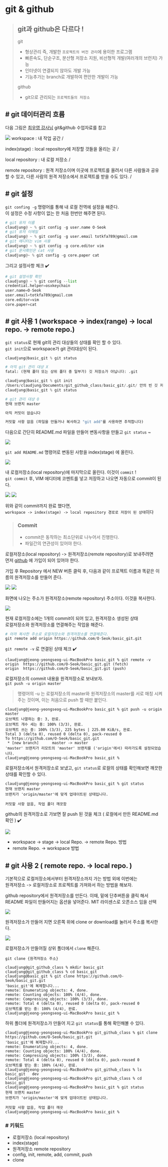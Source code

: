 # git & github 

> ## git과 github은 다르다 !
>git
>- 형상관리 즉, 개발한 `프로젝트의 버전 관리`에 용이한 프로그램   
>- 빠른속도, 단순구조, 분산형 저장소 지원, 비선형적 개발(여러개의 브런치) 가능
>- 인터넷이 연결되지 않아도 개발 가능
>- 기능추가는 branch로 개발하여 편안한 개발이 가능
>  
>github
>- git으로 관리되는 `프로젝트들의 저장소`

## # git 데이터관리 흐름
다음 그림은 [최우영 강사님](https://github.com/ulgoon/essential-git) git&github 수업자료를 참고 

<img src="./image/../../image/git_data_transport_commands.png">
workspace : 내 작업 공간     /

index(stage) : local repository에 저장할 것들을 올리는 곳  /

local repository : 내 로컬 저장소 /  

remote repository : 원격 저장소이며 이곳에 프로젝트를 올려서 다른 사람들과 공유 할 수 있고, 다른 사람의 원격 저장소에서 프로젝트를 받을 수도 있다. /
  
## # git 설정
`git confing -g` 명령어를 통해 내 로컬 전역에 설정을 해준다.   
이 설정은 수정 사항이 없는 한 처음 한번만 해주면 된다.  
```py
# git 유저 이름
claudjung@ ~ % git config -g user.name O-Seok
# git 유저 이메일
claudjung@ ~ % git config -g user.email totkfa789@gmail.com
# git 에디터는 vim 사용
claudjung@ ~ % git config -g core.editor vim
# git 문서확인은 cat 사용
claudjung@~ % git config -g core.paper cat
```
그리고 설정사항 체크 ✔️
```py
# git 설정사항 확인
claudjung@ ~ % git config --list
credential.helper=osxkeychain
user.name=O-Seok
user.email=totkfa789@gmail.com
core.editor=vim
core.paper=cat

```

## # git 사용 1 (workspace -> index(range) -> local repo. -> remote repo.)
`git status`로 현재 git의 관리 대상들의 상태를 확인 할 수 있다.  
`git init`으로 workspace가 git 관리대상이 된다.
```py
claudjung@basic_git % git status

# 아직 git 관리 대상 X
fatal: (현재 폴더 또는 상위 폴더 중 일부가) 깃 저장소가 아닙니다: .git

claudjung@basic_git % git init
/Users/claudjung/Documents/git_github_class/basic_git/.git/ 안의 빈 깃 저장소를 다시 초기화했습니다
claudjung@basic_git % git status

# git 관리 대상 O
현재 브랜치 master

아직 커밋이 없습니다

커밋할 사항 없음 (파일을 만들거나 복사하고 "git add"를 사용하면 추적합니다)
```

다음으로 간단히 README.md 파일을 만들어 변동사항을 만들고 `git status` ~

<img src="./img/../../image/git_add_before.png">

`git add README.md` 명령어로 변동된 사항을 index(stage) 에 올린다.

<img src="./image/../../image/git_add_after.png">

내 로컬저장소(local repository)에 마지막으로 올린다. 이것이 `commit` !  
`git commit` 후, VIM 에디터에 코멘트를 넣고 저장하고 나오면 자동으로 commit이 된다.

<img src="./img/../../image/git_commit_comment.png">
<img src="./img/../../image/git_commit_after.png">

위와 같이 commit까지 완료 했다면,  
`workspace -> index(stage) -> local repository 경로로 저장이 된 상태`이다

> ### Commit
>   - commit은 동작하는 최소단위로 나누어서 진행한다.
>   - 파일간의 연관성이 있어야 한다.

로컬저장소(local repository) -> 원격저장소(remote repository)로 보내주려면  
먼저 [github](https://www.github.com) 에 가입이 되어 있어야 한다.

가입 후 Repository 에서 NEW 버튼 클릭 후, 다음과 같이 프로젝트 이름과 똑같은 이름의 원격저장소를 만들어 준다.

<img src="./../image/create_remote_repo.png">
<img src="./../image/create_remote_repo_ing.png">

화면에 나오는 주소가 원격저장소(remote repository) 주소이다. 이것을 복사한다.

<img src="./../image/copy_remote_repository.png">

현재 로컬저장소에는 1개의 commit이 되어 있고, 원격저장소 생성된 상태  
로컬저장소와 원격저장소를 연결해주는 작업을 해준다.
```py
# 아까 복사한 주소로 로컬저장소와 원격저장소를 연결해준다.
git remote add origin https://github.com/O-Seok/basic_git.git
```

`git remote -v` 로 연결된 상태 체크 ✔️
```
claudjung@jeong-yeongseog-ui-MacBookPro basic_git % git remote -v
origin	https://github.com/O-Seok/basic_git.git (fetch)
origin	https://github.com/O-Seok/basic_git.git (push)
```

로컬저장소의 commit 내용을 원격저장소로 보내보자.  
`git push -u origin master`
> 명령어의 -u 는 로컬저장소의 master와 원격저장소의 master를 서로 매칭 시켜주는 것이며, 이는 처음으로 push 할 때만 붙인다.
```
claudjung@jeong-yeongseog-ui-MacBookPro basic_git % git push -u origin master
오브젝트 나열하는 중: 3, 완료.
오브젝트 개수 세는 중: 100% (3/3), 완료.
오브젝트 쓰는 중: 100% (3/3), 225 bytes | 225.00 KiB/s, 완료.
Total 3 (delta 0), reused 0 (delta 0), pack-reused 0
To https://github.com/O-Seok/basic_git.git
 * [new branch]      master -> master
'master' 브랜치가 리모트의 'master' 브랜치를 ('origin'에서) 따라가도록 설정되었습니다.
claudjung@jeong-yeongseog-ui-MacBookPro basic_git % 
```
로컬저장소에서 원격저장소로 보냈고, `git status`로 로컬의 상태를 확인해보면 꺠끗한 상태를 확인할 수 있다.

```
claudjung@jeong-yeongseog-ui-MacBookPro basic_git % git status
현재 브랜치 master
브랜치가 'origin/master'에 맞게 업데이트된 상태입니다.

커밋할 사항 없음, 작업 폴더 깨끗함
```

github의 원격저장소로 가보면 잘 push 된 것을 체크 ( 로컬에서 만든 README.md 확인 ) ✔️

<img src="./../image/push_result.png">

  - workspace -> stage -> local Repo. -> remote Repo. 방법
  - remote Repo. -> workspace 방법

## # git 사용 2 ( remote repo. -> local repo. )
기본적으로 로컬저장소에서부터 원격저장소까지 가는 방법 외에 이번에는  
원격저장소 -> 로컬저장소로 프로젝트를 가져와서 하는 방법을 해보자.

github repository에서 원격저장소를 만든다. 이때, 밑에 단추버튼을 클릭 해서 README 파일이 만들어지는 옵션을 넣어준다. MIT 라이센스로 오픈소스 임을 선택

<img src="../image/remote_repo_make.png">

원격저장소가 만들어 지면 오른쪽 위에 clone or download를 눌러서 주소를 복사한다.

<img src="../image/clone_or_download.png">

로컬저장소가 만들어질 상위 폴더에서 `clone` 해준다.   

`git clone {원격저장소 주소}` 
```
claudjung@git_github_class % mkdir basic_git
claudjung@git_github_class % cd basic_git 
claudjung@basic_git % git clone https://github.com/O-Seok/basic_git.git
'basic_git'에 복제합니다...
remote: Enumerating objects: 4, done.
remote: Counting objects: 100% (4/4), done.
remote: Compressing objects: 100% (3/3), done.
remote: Total 4 (delta 0), reused 0 (delta 0), pack-reused 0
오브젝트를 받는 중: 100% (4/4), 완료.
claudjung@jeong-yeongseog-ui-MacBookPro basic_git % 
```
하위 폴더에 원격저장소가 만들어 지고 `git status`를 통해 확인해볼 수 있다.
```
claudjung@jeong-yeongseog-ui-MacBookPro git_github_class % git clone https://github.com/O-Seok/basic_git.git
'basic_git'에 복제합니다...
remote: Enumerating objects: 4, done.
remote: Counting objects: 100% (4/4), done.
remote: Compressing objects: 100% (3/3), done.
remote: Total 4 (delta 0), reused 0 (delta 0), pack-reused 0
오브젝트를 받는 중: 100% (4/4), 완료.
claudjung@jeong-yeongseog-ui-MacBookPro git_github_class % ls
basic_git	dev
claudjung@jeong-yeongseog-ui-MacBookPro git_github_class % cd basic_git 
claudjung@jeong-yeongseog-ui-MacBookPro basic_git % git status
현재 브랜치 master
브랜치가 'origin/master'에 맞게 업데이트된 상태입니다.

커밋할 사항 없음, 작업 폴더 깨끗
claudjung@jeong-yeongseog-ui-MacBookPro basic_git % 
```

### # 키워드
  - 로컬저장소 (local repository)
  - index(stage)
  - 원격저장소 remote repository
  - config, init, remote, add, commit, push
  - clone

